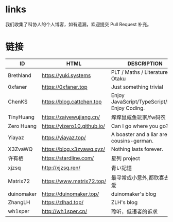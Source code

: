 # links
我们收集了科协人的个人博客，如有遗漏，欢迎提交 Pull Request 补充。

# 链接

| ID | HTML | DESCRIPTION |
| -- | --   | --          |
| Brethland | https://yuki.systems | PLT / Maths / Literature / Otaku |
| 0xfaner | https://0xfaner.top | Just something trivial |
| ChenKS | https://blog.cattchen.top | Enjoy JavaScript/TypeScript/Dart. Enjoy Coding. |
| TinyHuang | https://zaiyewujiang.cn/ | 痒痒鼠咸鱼玩家/fw码农 |
| Zero Huang | https://yizero10.github.io/ | Can I go where you go? |
| Yiayaz | https://yiayaz.top/ | A boaster and a liar are cousins-german. |
| X3ZvaWQ | https://blog.x3zvawq.xyz/ | Nothing lasts forever. |
| 许有栖 | https://stardline.com/ | 星列 project |
| xjzsq | http://xjzsq.ren/ | 青い記憶 |
| Matrix72 | https://www.matrix72.top/ | 最寻常或小意外,都欣喜去相爱 |
| duinomaker | https://duinomaker.top/ | duinomaker's blog |
| ZhangLH | https://zlhad.top/ | ZLH's blog |
| wh1sper | http://wh1sper.cn/ | 聆听，低语者的诉求 |
